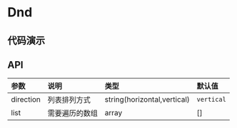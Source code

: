# Dnd
## 代码演示
## API
|参数|说明|类型|默认值|
|:---|:-----|:----|:------|
|direction|列表排列方式|string(horizontal,vertical)|`vertical`|
|list|需要遍历的数组|array|[]|